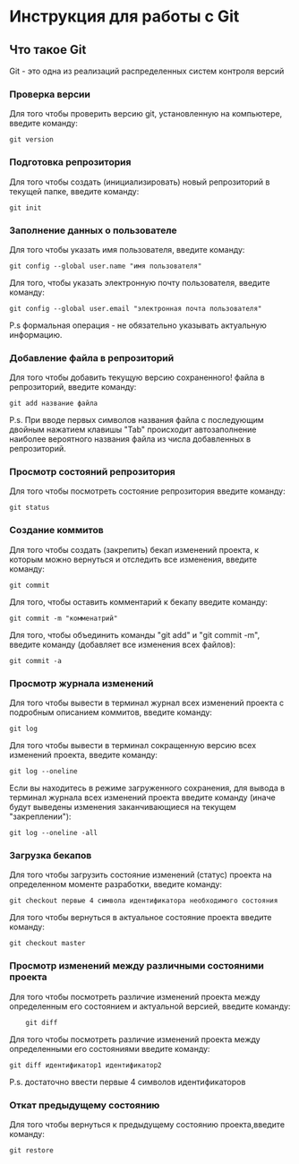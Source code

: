 # **Инструкция для работы с Git**

## Что такое Git

Git - это одна из реализаций распределенных систем контроля версий
### Проверка версии 

Для того чтобы проверить версию git, установленную на компьютере, введите команду: 
 
    git version
    

### Подготовка репрозитория

Для того чтобы создать (инициализировать) новый репрозиторий в текущей папке, введите команду:

    git init

### Заполнение данных о пользователе

Для того чтобы указать имя пользователя, введите команду:

    git config --global user.name "имя пользователя"

Для того, чтобы указать электронную почту пользователя, введите команду:

    git config --global user.email "электронная почта пользователя"
P.s формальная операция - не обязательно указывать актуальную информацию.

### Добавление файла в репрозиторий 

Для того чтобы добавить текущую версию сохраненного! файла в репрозиторий, введите команду:

    git add название файла

P.s. При вводе первых символов названия файла с последующим двойным нажатием клавишы "Tab" происходит автозаполнение наиболее вероятного названия файла из числа добавленных в репрозиторий.     

### Просмотр состояний репрозитория 
Для того чтобы посмотреть состояние репрозитория введите команду:

    git status

### Создание коммитов

Для того чтобы создать (закрепить) бекап изменений проекта, к которым можно вернуться и отследить все изменения, введите команду:  
    
    git commit

Для того, чтобы оставить комментарий к бекапу введите команду: 

    git commit -m "комменатрий"

Для того, чтобы объединить команды "git add" и "git commit -m", введите команду (добавляет все изменения всех файлов):

    git commit -a

### Просмотр журнала изменений

Для того чтобы вывести в терминал журнал всех изменений проекта с подробным описанием коммитов, введите команду:

    git log

Для того чтобы вывести в терминал сокращенную версию всех изменений проекта, введите команду:

    git log --oneline

Если вы находитесь в режиме загруженного сохранения, для вывода в терминал журнала всех изменений проекта введите команду (иначе будут выведены изменения заканчивающиеся на текущем "закреплении"):

    git log --oneline -all

### Загрузка бекапов

Для того чтобы загрузить состояние изменений (статус) проекта на определенном моменте разработки, введите команду:

    git checkout первые 4 символа идентификатора необходимого состояния

Для того чтобы вернуться в актуальное состояние проекта введите команду:

    git checkout master

### Просмотр изменений между различными состояними проекта

Для того чтобы посмотреть различие изменений проекта между определенным его состоянием и актуальной версией, введите команду:

        git diff

Для того чтобы посмотреть различие изменений проекта между определенными его состояниями введите команду:

    git diff идентификатор1 идентификатор2
P.s. достаточно ввести первые 4 символов идентификаторов

### Откат предыдущему состоянию

Для того чтобы вернуться к предыдущему состоянию проекта,введите команду:

    git restore

